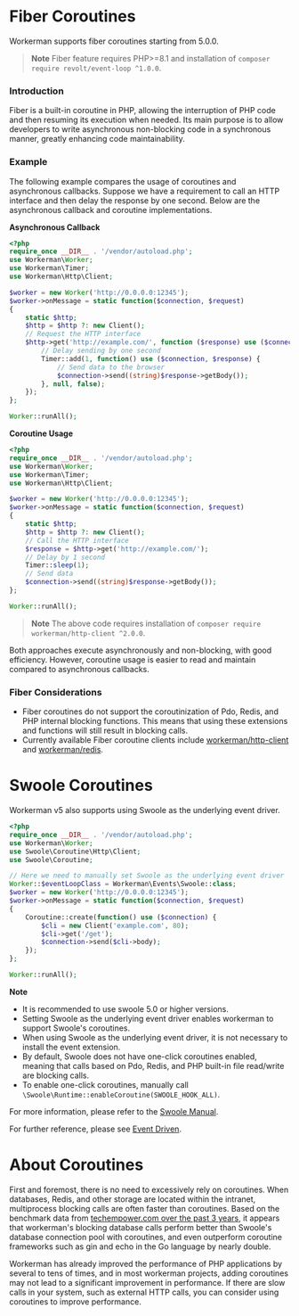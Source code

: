 # Fiber Coroutines
Workerman supports fiber coroutines starting from 5.0.0. 

> **Note**
> Fiber feature requires PHP>=8.1 and installation of `composer require revolt/event-loop ^1.0.0`.

### Introduction
Fiber is a built-in coroutine in PHP, allowing the interruption of PHP code and then resuming its execution when needed. Its main purpose is to allow developers to write asynchronous non-blocking code in a synchronous manner, greatly enhancing code maintainability.

### Example
The following example compares the usage of coroutines and asynchronous callbacks. Suppose we have a requirement to call an HTTP interface and then delay the response by one second. Below are the asynchronous callback and coroutine implementations.

**Asynchronous Callback**
```php
<?php
require_once __DIR__ . '/vendor/autoload.php';
use Workerman\Worker;
use Workerman\Timer;
use Workerman\Http\Client;

$worker = new Worker('http://0.0.0.0:12345');
$worker->onMessage = static function($connection, $request)
{
    static $http;
    $http = $http ?: new Client();
    // Request the HTTP interface
    $http->get('http://example.com/', function ($response) use ($connection) {
        // Delay sending by one second
        Timer::add(1, function() use ($connection, $response) {
            // Send data to the browser
            $connection->send((string)$response->getBody());
        }, null, false);
    });
};

Worker::runAll();
```

**Coroutine Usage**
```php
<?php
require_once __DIR__ . '/vendor/autoload.php';
use Workerman\Worker;
use Workerman\Timer;
use Workerman\Http\Client;

$worker = new Worker('http://0.0.0.0:12345');
$worker->onMessage = static function($connection, $request)
{
    static $http;
    $http = $http ?: new Client();
    // Call the HTTP interface
    $response = $http->get('http://example.com/');
    // Delay by 1 second
    Timer::sleep(1);
    // Send data
    $connection->send((string)$response->getBody());
};

Worker::runAll();
```

> **Note**
> The above code requires installation of `composer require workerman/http-client ^2.0.0`.

Both approaches execute asynchronously and non-blocking, with good efficiency. However, coroutine usage is easier to read and maintain compared to asynchronous callbacks.

### Fiber Considerations
* Fiber coroutines do not support the coroutinization of Pdo, Redis, and PHP internal blocking functions. This means that using these extensions and functions will still result in blocking calls.
* Currently available Fiber coroutine clients include [workerman/http-client](../components/workerman-http-client.md) and [workerman/redis](../components/workerman-redis.md).

# Swoole Coroutines
Workerman v5 also supports using Swoole as the underlying event driver.

```php
<?php
require_once __DIR__ . '/vendor/autoload.php';
use Workerman\Worker;
use Swoole\Coroutine\Http\Client;
use Swoole\Coroutine;

// Here we need to manually set Swoole as the underlying event driver
Worker::$eventLoopClass = Workerman\Events\Swoole::class;
$worker = new Worker('http://0.0.0.0:12345');
$worker->onMessage = static function($connection, $request)
{
    Coroutine::create(function() use ($connection) {
        $cli = new Client('example.com', 80);
        $cli->get('/get');
        $connection->send($cli->body);
    });
};

Worker::runAll();
```
**Note**
* It is recommended to use swoole 5.0 or higher versions.
* Setting Swoole as the underlying event driver enables workerman to support Swoole's coroutines.
* When using Swoole as the underlying event driver, it is not necessary to install the event extension.
* By default, Swoole does not have one-click coroutines enabled, meaning that calls based on Pdo, Redis, and PHP built-in file read/write are blocking calls.
* To enable one-click coroutines, manually call `\Swoole\Runtime::enableCoroutine(SWOOLE_HOOK_ALL)`.

For more information, please refer to the [Swoole Manual](https://wiki.swoole.com/).

For further reference, please see [Event Driven](appendices/event.md).

# About Coroutines
First and foremost, there is no need to excessively rely on coroutines. When databases, Redis, and other storage are located within the intranet, multiprocess blocking calls are often faster than coroutines. Based on the benchmark data from [techempower.com over the past 3 years](https://www.techempower.com/benchmarks/#section=data-r21&l=zik073-6bj&test=db), it appears that workerman's blocking database calls perform better than Swoole's database connection pool with coroutines, and even outperform coroutine frameworks such as gin and echo in the Go language by nearly double.

Workerman has already improved the performance of PHP applications by several to tens of times, and in most workerman projects, adding coroutines may not lead to a significant improvement in performance. If there are slow calls in your system, such as external HTTP calls, you can consider using coroutines to improve performance.
